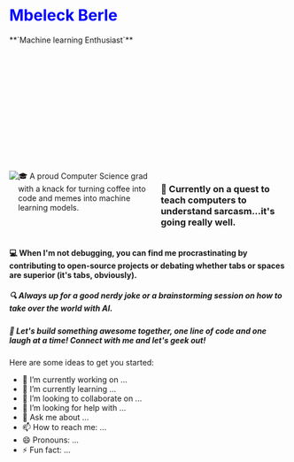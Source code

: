 <h1 style="color: blue"> Mbeleck Berle </h1>
**`Machine learning Enthusiast`**

<p  style = "background-image: url('https://github.com/MbeleckBerle/MbeleckBerle/assets/91129216/115363e0-d60e-4ff6-8e52-10ec585c9718'); height: 200px; width: 300px">
<div style="display: flex; flex-direction: row">
  <img src="https://github.com/MbeleckBerle/MbeleckBerle/assets/91129216/37f020e1-c2bd-4144-a585-883510362032" />
  <div width 200px>🎓 A proud Computer Science grad with a knack for turning coffee into code and memes into machine learning models.</div>
<h3>🧠 Currently on a quest to teach computers to understand sarcasm...it's going really well.</h3>
</p>
  
</div>
<h4>💻 When I'm not debugging, you can find me procrastinating by contributing to open-source projects or debating whether tabs or spaces are superior (it's tabs, obviously).</h4>

<h5>🔍 Always up for a good nerdy joke or a brainstorming session on how to take over the world with AI.</h5>

<h5>🚀 Let's build something awesome together, one line of code and one laugh at a time! Connect with me and let's geek out!


</h5>






Here are some ideas to get you started:

- 🔭 I’m currently working on ...
- 🌱 I’m currently learning ...
- 👯 I’m looking to collaborate on ...
- 🤔 I’m looking for help with ...
- 💬 Ask me about ...
- 📫 How to reach me: ...
- 😄 Pronouns: ...
- ⚡ Fun fact: ...

